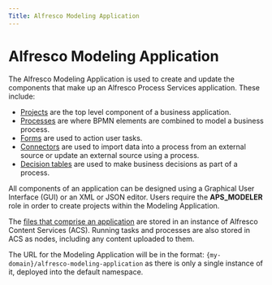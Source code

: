 ```yaml
---
Title: Alfresco Modeling Application
---
```


# Alfresco Modeling Application

The Alfresco Modeling Application is used to create and update the components that make up an Alfresco Process Services application. These include: 

* [Projects](../modeling/modeling-projects.md) are the top level component of a business application.
* [Processes](../modeling/modeling-processes.md) are where BPMN elements are combined to model a business process.
* [Forms](../modeling/modeling-forms.md) are used to action user tasks. 
* [Connectors](../modeling/modeling-connectors/README.md) are used to import data into a process from an external source or update an external source using a process.
* [Decision tables]() are used to make business decisions as part of a process. 

All components of an application can be designed using a Graphical User Interface (GUI) or an XML or JSON editor. Users require the **APS_MODELER** role in order to create projects within the Modeling Application. 

The [files that comprise an application](../modeling/modeling-files.md) are stored in an instance of Alfresco Content Services (ACS). Running tasks and processes are also stored in ACS as nodes, including any content uploaded to them. 

The URL for the Modeling Application will be in the format: `{my-domain}/alfresco-modeling-application` as there is only a single instance of it, deployed into the default namespace.